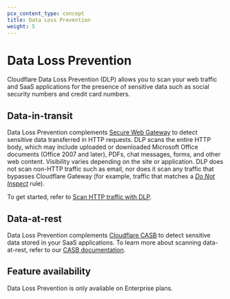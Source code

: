 ```yaml
---
pcx_content_type: concept
title: Data Loss Prevention
weight: 5
---
```


# Data Loss Prevention

Cloudflare Data Loss Prevention (DLP) allows you to scan your web traffic and SaaS applications for the presence of sensitive data such as social security numbers and credit card numbers.

## Data-in-transit

Data Loss Prevention complements [Secure Web Gateway](/cloudflare-one/policies/filtering/) to detect sensitive data transferred in HTTP requests. DLP scans the entire HTTP body, which may include uploaded or downloaded Microsoft Office documents (Office 2007 and later), PDFs, chat messages, forms, and other web content. Visibility varies depending on the site or application. DLP does not scan non-HTTP traffic such as email, nor does it scan any traffic that bypasses Cloudflare Gateway (for example, traffic that matches a [_Do Not Inspect_](/cloudflare-one/policies/filtering/http-policies/#do-not-inspect) rule).

To get started, refer to [Scan HTTP traffic with DLP](/cloudflare-one/policies/data-loss-prevention/setup/).

## Data-at-rest

Data Loss Prevention complements [Cloudflare CASB](/cloudflare-one/applications/scan-apps/) to detect sensitive data stored in your SaaS applications. To learn more about scanning data-at-rest, refer to our [CASB documentation](/cloudflare-one/applications/scan-apps/casb-dlp/).

## Feature availability

Data Loss Prevention is only available on Enterprise plans.
